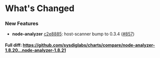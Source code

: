 # What's Changed

### New Features
- **node-analyzer** [c2e8885](https://github.com/sysdiglabs/charts/commit/c2e88858702ff11b262aac6c695c78508ba0317d): host-scanner bump to 0.3.4 ([#857](https://github.com/sysdiglabs/charts/issues/857))

#### Full diff: https://github.com/sysdiglabs/charts/compare/node-analyzer-1.8.20...node-analyzer-1.8.21

